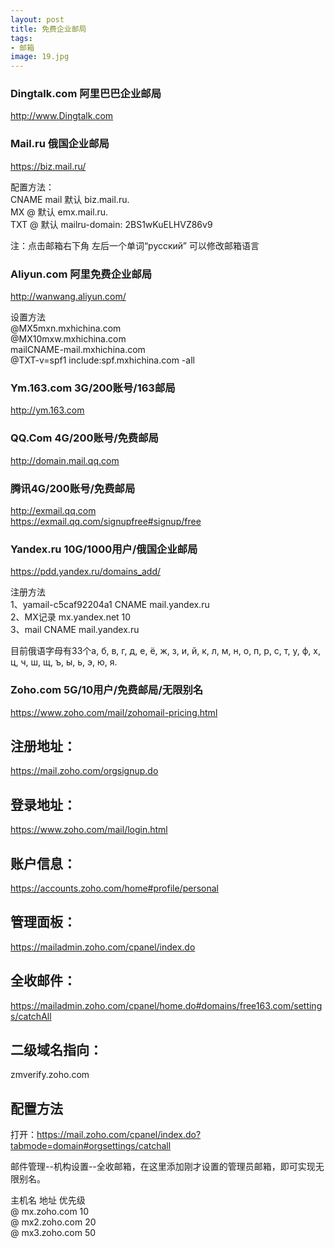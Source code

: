 ```yaml
---
layout: post
title: 免费企业邮局
tags:
- 邮箱
image: 19.jpg
---
```



### Dingtalk.com 阿里巴巴企业邮局
http://www.Dingtalk.com

### Mail.ru 俄国企业邮局
https://biz.mail.ru/

配置方法：<br>
CNAME mail 默认 biz.mail.ru.<br>
MX @ 默认 emx.mail.ru.<br>
TXT @ 默认 mailru-domain: 2BS1wKuELHVZ86v9<br>

注：点击邮箱右下角 左后一个单词“русский” 可以修改邮箱语言<br>

### Aliyun.com 阿里免费企业邮局
http://wanwang.aliyun.com/

设置方法<br>
@MX5mxn.mxhichina.com<br>
@MX10mxw.mxhichina.com<br>
mailCNAME-mail.mxhichina.com<br>
@TXT-v=spf1 include:spf.mxhichina.com -all<br>

### Ym.163.com 3G/200账号/163邮局
http://ym.163.com


### QQ.Com 4G/200账号/免费邮局
http://domain.mail.qq.com

### 腾讯4G/200账号/免费邮局
http://exmail.qq.com<br>
https://exmail.qq.com/signupfree#signup/free

### Yandex.ru 10G/1000用户/俄国企业邮局
https://pdd.yandex.ru/domains_add/

注册方法<br>
1、yamail-c5caf92204a1 CNAME mail.yandex.ru<br>
2、MX记录 mx.yandex.net 10<br>
3、mail CNAME mail.yandex.ru<br>

目前俄语字母有33个а, б, в, г, д, е, ё, ж, з, и, й, к, л, м, н, о, п, р, с, т, у, ф, х, ц, ч, ш, щ, ъ, ы, ь, э, ю, я.<br>


### Zoho.com 5G/10用户/免费邮局/无限别名


https://www.zoho.com/mail/zohomail-pricing.html<br>
## 注册地址：
https://mail.zoho.com/orgsignup.do<br>
## 登录地址：
https://www.zoho.com/mail/login.html<br>
## 账户信息：
https://accounts.zoho.com/home#profile/personal<br>
## 管理面板：
https://mailadmin.zoho.com/cpanel/index.do<br>
## 全收邮件：
https://mailadmin.zoho.com/cpanel/home.do#domains/free163.com/settings/catchAll<br>
## 二级域名指向：
zmverify.zoho.com<br>

## 配置方法
打开：https://mail.zoho.com/cpanel/index.do?tabmode=domain#orgsettings/catchall

邮件管理--机构设置--全收邮箱，在这里添加刚才设置的管理员邮箱，即可实现无限别名。

主机名	地址	优先级<br>
@	mx.zoho.com	10<br>
@	mx2.zoho.com	20<br>
@	mx3.zoho.com	50<br>
